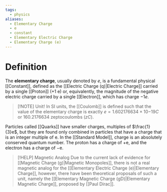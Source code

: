 ```yaml
---
tags:
  - physics
aliases:
  - Elementary Charge
  - e
  - constant
  - Elementary Electric Charge
  - Elementary Charge (e)
---
```

# Definition
The **elementary charge**, usually denoted by $e$, is a fundamental physical [[Constant]], defined as the [[Electric Charge (q)|Electric Charge]] carried by a single [[Proton]] (+1 e) or, equivalently, the magnitude of the negative electric charge carried by a single [[Electron]], which has charge $−1 e$.

> [!NOTE] Unit!
> In SI units, the [[Coulomb]] is defined such that the value of the elementary charge is exactly $e = 1.602176634×10{−19} C$ or $160.2176634$ zeptocoulombs ($zC$).

Particles called [[Quarks]] have smaller charges, multiples of ⁠$\frac{1}{3}e$, but they are found only combined in particles that have a charge that is an integer multiple of e. In the [[Standard Model]], charge is an absolutely conserved quantum number. The proton has a charge of +e, and the electron has a charge of −e.


> [!HELP] Magnetic Analog
> Due to the current lack of evidence for [[Magnetic Charge (g)|Magnetic Monopoles]], there is not a real magnetic analog for the [[Elementary Electric Charge (e)|Elementary Charge]], however, there have been theoretical proposals of such a unit, namely the [[Elementary Magnetic Charge (gD)|Elementary Magnetic Charge]], proposed by [[Paul Dirac]].

